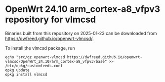 OpenWrt 24.10 arm_cortex-a8_vfpv3 repository for vlmcsd
========

Binaries built from this repository on 2025-01-23 can be downloaded from <https://dwfreed.github.io/openwrt-vlmcsd/>.

To install the vlmcsd package, run

```
echo "src/gz openwrt-vlmcsd https://dwfreed.github.io/openwrt-vlmcsd/OpenWrt_24.10/arm_cortex-a8_vfpv3/base" >> /etc/opkg/customfeeds.conf
opkg update
opkg install vlmcsd
```
